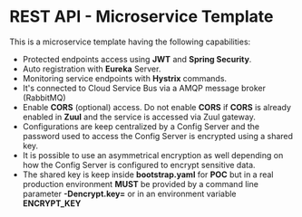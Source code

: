 # **REST API - Microservice Template** #

This is a microservice template having the following capabilities:

* Protected endpoints access using **JWT** and **Spring Security**.
* Auto registration with **Eureka** Server.
* Monitoring service endpoints with **Hystrix** commands. 
* It's connected to Cloud Service Bus via a AMQP message broker (RabbitMQ)
* Enable **CORS** (optional) access. Do not enable **CORS** if **CORS** is already enabled in **Zuul** and the service is accessed via Zuul gateway.
* Configurations are keep centralized by a Config Server and the password used to access the Config Server is encrypted using a shared key.
* It is possible to use an asymmetrical encryption as well depending on how the Config Server is configured to encrypt sensitive data.
* The shared key is keep inside **bootstrap.yaml** for **POC** but in a real production environment **MUST** be provided by a command line parameter
 **-Dencrypt.key=** or in an environment variable **ENCRYPT_KEY**